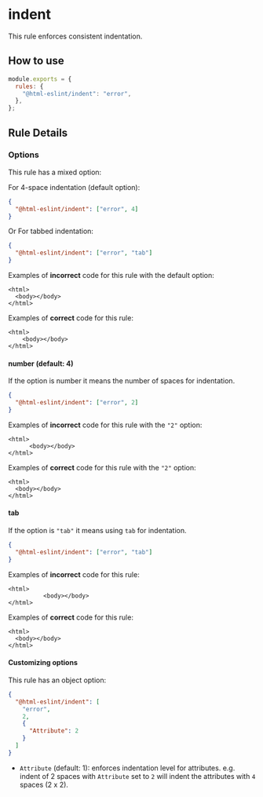 # indent

This rule enforces consistent indentation.

## How to use

```js,.eslintrc.js
module.exports = {
  rules: {
    "@html-eslint/indent": "error",
  },
};
```

## Rule Details

### Options

This rule has a mixed option:

For 4-space indentation (default option):

```json
{
  "@html-eslint/indent": ["error", 4]
}
```

Or For tabbed indentation:

```json
{
  "@html-eslint/indent": ["error", "tab"]
}
```

Examples of **incorrect** code for this rule with the default option:

```html,incorrect
<html>
  <body></body>
</html>
```

Examples of **correct** code for this rule:

<!-- prettier-ignore -->
```html,correct
<html>
    <body></body>
</html>
```

#### number (default: 4)

If the option is number it means the number of spaces for indentation.

```json
{
  "@html-eslint/indent": ["error", 2]
}
```

Examples of **incorrect** code for this rule with the `"2"` option:

<!-- prettier-ignore -->
```html,incorrect
<html>
      <body></body>
</html>
```

Examples of **correct** code for this rule with the `"2"` option:

```html,correct
<html>
  <body></body>
</html>
```

#### tab

If the option is `"tab"` it means using `tab` for indentation.

```json
{
  "@html-eslint/indent": ["error", "tab"]
}
```

Examples of **incorrect** code for this rule:

<!-- prettier-ignore -->
```html,incorrect
<html>
          <body></body>
</html>
```

Examples of **correct** code for this rule:

```html,correct
<html>
  <body></body>
</html>
```

#### Customizing options

This rule has an object option:

```json
{
  "@html-eslint/indent": [
    "error",
    2,
    {
      "Attribute": 2
    }
  ]
}
```

- `Attribute` (default: 1): enforces indentation level for attributes. e.g. indent of 2 spaces with `Attribute` set to `2` will indent the attributes with `4` spaces (2 x 2).
